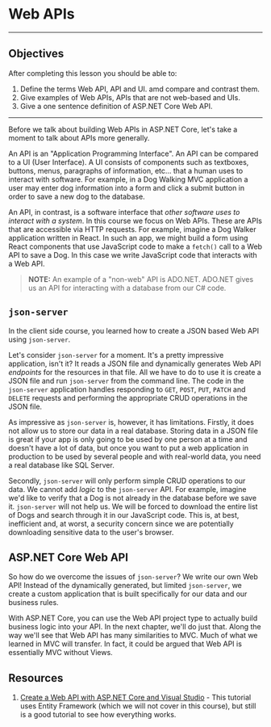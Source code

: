 # Web APIs

---

## Objectives

After completing this lesson you should be able to:

1. Define the terms Web API, API and UI. amd compare and contrast them.
1. Give examples of Web APIs, APIs that are not web-based and UIs.
1. Give a one sentence definition of ASP<span>.</span>NET Core Web API.

---

Before we talk about building Web APIs in ASP<span>.NET</span> Core, let's take a moment to talk about APIs more generally.

An API is an "Application Programming Interface". An API can be compared to a UI (User Interface). A UI consists of components such as textboxes, buttons, menus, paragraphs of information, etc... that a human uses to interact with software. For example, in a Dog Walking MVC application a user may enter dog information into a form and click a submit button in order to save a new dog to the database.

An API, in contrast, is a software interface that _other software uses to interact with a system_. In this course we focus on Web APIs. These are APIs that are accessible via HTTP requests. For example, imagine a Dog Walker application written in React. In such an app, we might build a form using React components that use JavaScript code to make a `fetch()` call to a Web API to save a Dog. In this case we write JavaScript code that interacts with a Web API.

> **NOTE:** An example of a "non-web" API is ADO<span>.NET</span>. ADO<span>.NET</span> gives us an API for interacting with a database from our C# code.

## `json-server`

In the client side course, you learned how to create a JSON based Web API using `json-server`.

Let's consider `json-server` for a moment. It's a pretty impressive application, isn't it? It reads a JSON file and dynamically generates Web API _endpoints_ for the resources in that file. All we have to do to use it is create a JSON file and run `json-server` from the command line. The code in the `json-server` application handles responding to `GET`, `POST`, `PUT`, `PATCH` and `DELETE` requests and performing the appropriate CRUD operations in the JSON file.

As impressive as `json-server` is, however, it has limitations. Firstly, it does not allow us to store our data in a real database. Storing data in a JSON file is great if your app is only going to be used by one person at a time and doesn't have a lot of data, but once you want to put a web application in production to be used by several people and with real-world data, you need a real database like SQL Server.

Secondly, `json-server` will only perform simple CRUD operations to our data. We cannot add _logic_ to the `json-server` API. For example, imagine we'd like to verify that a Dog is not already in the database before we save it. `json-server` will not help us. We will be forced to download the entire list of Dogs and search through it in our JavaScript code. This is, at best, inefficient and, at worst, a security concern since we are potentially downloading sensitive data to the user's browser.

## ASP<span>.NET</span> Core Web API

So how do we overcome the issues of `json-server`? We write our own Web API! Instead of the dynamically generated, but limited `json-server`, we create a custom application that is built specifically for our data and our business rules.

With ASP<span>.NET</span> Core, you can use the Web API project type to actually build business logic into your API. In the next chapter, we'll do just that. Along the way we'll see that Web API has many similarities to MVC. Much of what we learned in MVC will transfer. In fact, it could be argued that Web API is essentially MVC without Views.

## Resources

1. [Create a Web API with ASP.NET Core and Visual Studio](https://docs.microsoft.com/en-us/aspnet/core/tutorials/first-web-api) - This tutorial uses Entity Framework (which we will not cover in this course), but still is a good tutorial to see how everything works.
